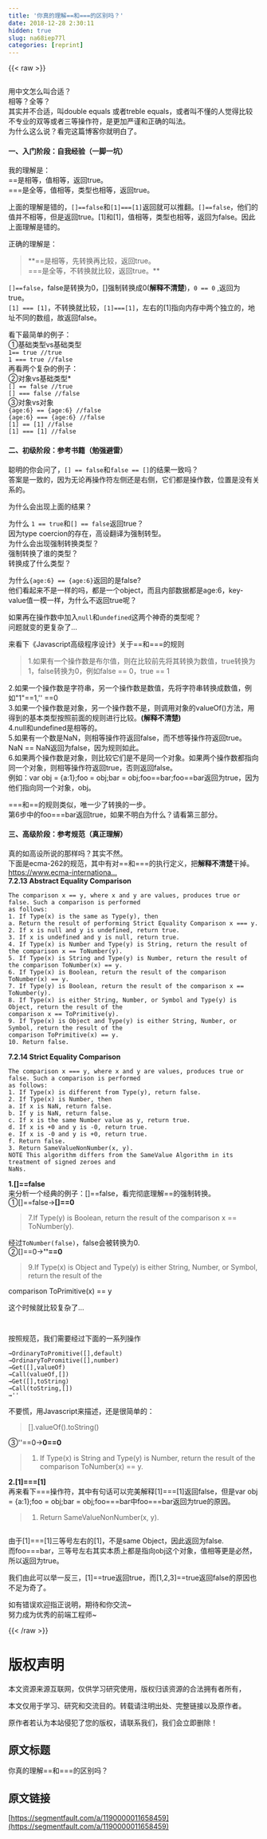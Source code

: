 ```yaml
---
title: '你真的理解==和===的区别吗？' 
date: 2018-12-28 2:30:11
hidden: true
slug: na68iep77l
categories: [reprint]
---
```


{{< raw >}}

                    
<p><span class="img-wrap"><img data-src="/img/remote/1460000011658462?w=512&amp;h=321" src="https://static.alili.tech/img/remote/1460000011658462?w=512&amp;h=321" alt="" title="" style="cursor: pointer; display: inline;"></span></p>
<p>用中文怎么叫合适？<br>相等？全等？<br>其实并不合适，叫double equals 或者treble equals，或者叫不懂的人觉得比较不专业的双等或者三等操作符，是更加严谨和正确的叫法。<br>为什么这么说？看完这篇博客你就明白了。</p>
<h4><strong>一、入门阶段：自我经验（一脚一坑）</strong></h4>
<p>我的理解是：<br>==是相等，值相等，返回true。<br>===是全等，值相等，类型也相等，返回true。</p>
<p>上面的理解是错的，<code>[]==false</code>和<code>[1]===[1]</code>返回就可以推翻。<code>[]==false</code>，他们的值并不相等，但是返回true。[1]和[1]，值相等，类型也相等，返回为false。因此上面理解是错的。</p>
<p>正确的理解是：</p>
<blockquote><p>**==是相等，先转换再比较，返回true。<br>===是全等，不转换就比较，返回true。**</p></blockquote>
<p><code>[]==false</code>，false是转换为0，[]强制转换成0(<strong>解释不清楚</strong>)，<code>0 == 0</code> ,返回为true。<br><code>[1] === [1]</code>，不转换就比较，<code>[1]===[1]</code>，左右的[1]指向内存中两个独立的，地址不同的数组，故返回false。</p>
<p>看下最简单的例子：<br>①基础类型vs基础类型<br><code>1== true //true</code><br><code>1 === true //false</code><br>再看两个复杂的例子：<br>②对象vs基础类型*<br><code>[] == false //true</code><br><code>[] === false //false</code><br>③对象vs对象<br><code>{age:6} == {age:6} //false</code><br><code>{age:6} === {age:6} //false</code><br><code>[1] == [1] //false</code><br><code>[1] === [1] //false </code></p>
<h4><strong>二、初级阶段：参考书籍（勉强避雷）</strong></h4>
<p>聪明的你会问了，<code>[] == false</code>和<code>false == []</code>的结果一致吗？<br>答案是一致的，因为无论再操作符左侧还是右侧，它们都是操作数，位置是没有关系的。</p>
<p>为什么会出现上面的结果？</p>
<p>为什么 <code>1 == true</code>和<code>[] == false</code>返回true？<br>因为type coercion的存在，高设翻译为强制转型。<br>为什么会出现强制转换类型？<br>强制转换了谁的类型？<br>转换成了什么类型？</p>
<p>为什么<code>{age:6} == {age:6}</code>返回的是false?<br>他们看起来不是一样的吗，都是一个object，而且内部数据都是age:6，key-value值一模一样，为什么不返回true呢？</p>
<p>如果再在操作数中加入<code>null</code>和<code>undefined</code>这两个神奇的类型呢？<br>问题就变的更复杂了...</p>
<p>来看下《Javascript高级程序设计》关于==和===的规则</p>
<blockquote><p>1.如果有一个操作数是布尔值，则在比较前先将其转换为数值，true转换为1，false转换为0，例如false == 0，true == 1</p></blockquote>
<p>2.如果一个操作数是字符串，另一个操作数是数值，先将字符串转换成数值，例如"1"==1,'' ==0<br>3.如果一个操作数是对象，另一个操作数不是，则调用对象的valueOf()方法，用得到的基本类型按照前面的规则进行比较。<strong>(解释不清楚)</strong><br>4.null和undefined是相等的。<br>5.如果有一个数是NaN，则相等操作符返回false，而不想等操作符返回true。NaN == NaN返回为false，因为规则如此。<br>6.如果两个操作数是对象，则比较它们是不是同一个对象。如果两个操作数都指向同一个对象，则相等操作符返回true，否则返回false。<br>例如：var obj = {a:1};foo = obj;bar = obj;foo==bar;foo==bar返回为true，因为他们指向同一个对象，obj。</p>
<p>===和==的规则类似，唯一少了转换的一步。<br>第6步中的foo===bar返回true，如果不明白为什么？请看第三部分。</p>
<h4><strong>三、高级阶段：参考规范（真正理解）</strong></h4>
<p>真的如高设所说的那样吗？其实不然。<br>下面是ecma-262的规范，其中有对==和===的执行定义，把<strong>解释不清楚</strong>干掉。<br><a href="https://www.ecma-international.org/publications/files/ECMA-ST/Ecma-262.pdf" rel="nofollow noreferrer" target="_blank">https://www.ecma-internationa...</a><br><strong>7.2.13 Abstract Equality Comparison</strong></p>
<div class="widget-codetool" style="display:none;">
      <div class="widget-codetool--inner">
      <span class="selectCode code-tool" data-toggle="tooltip" data-placement="top" title="" data-original-title="全选"></span>
      <span type="button" class="copyCode code-tool" data-toggle="tooltip" data-placement="top" data-clipboard-text="The comparison x == y, where x and y are values, produces true or false. Such a comparison is performed
as follows:
1. If Type(x) is the same as Type(y), then
a. Return the result of performing Strict Equality Comparison x === y.
2. If x is null and y is undefined, return true.
3. If x is undefined and y is null, return true.
4. If Type(x) is Number and Type(y) is String, return the result of the comparison x == ToNumber(y).
5. If Type(x) is String and Type(y) is Number, return the result of the comparison ToNumber(x) == y.
6. If Type(x) is Boolean, return the result of the comparison ToNumber(x) == y.
7. If Type(y) is Boolean, return the result of the comparison x == ToNumber(y).
8. If Type(x) is either String, Number, or Symbol and Type(y) is Object, return the result of the
comparison x == ToPrimitive(y).
9. If Type(x) is Object and Type(y) is either String, Number, or Symbol, return the result of the
comparison ToPrimitive(x) == y.
10. Return false." title="" data-original-title="复制"></span>
      <span type="button" class="saveToNote code-tool" data-toggle="tooltip" data-placement="top" title="" data-original-title="放进笔记"></span>
      </div>
      </div><pre class="hljs vhdl"><code>The comparison x == y, where x <span class="hljs-keyword">and</span> y are values, produces <span class="hljs-literal">true</span> <span class="hljs-keyword">or</span> <span class="hljs-literal">false</span>. Such a comparison <span class="hljs-keyword">is</span> performed
as follows:
<span class="hljs-number">1</span>. <span class="hljs-keyword">If</span> <span class="hljs-keyword">Type</span>(x) <span class="hljs-keyword">is</span> the same as <span class="hljs-keyword">Type</span>(y), <span class="hljs-keyword">then</span>
a. <span class="hljs-keyword">Return</span> the result <span class="hljs-keyword">of</span> performing Strict Equality Comparison x === y.
<span class="hljs-number">2</span>. <span class="hljs-keyword">If</span> x <span class="hljs-keyword">is</span> <span class="hljs-keyword">null</span> <span class="hljs-keyword">and</span> y <span class="hljs-keyword">is</span> undefined, <span class="hljs-keyword">return</span> <span class="hljs-literal">true</span>.
<span class="hljs-number">3</span>. <span class="hljs-keyword">If</span> x <span class="hljs-keyword">is</span> undefined <span class="hljs-keyword">and</span> y <span class="hljs-keyword">is</span> <span class="hljs-keyword">null</span>, <span class="hljs-keyword">return</span> <span class="hljs-literal">true</span>.
<span class="hljs-number">4</span>. <span class="hljs-keyword">If</span> <span class="hljs-keyword">Type</span>(x) <span class="hljs-keyword">is</span> Number <span class="hljs-keyword">and</span> <span class="hljs-keyword">Type</span>(y) <span class="hljs-keyword">is</span> <span class="hljs-built_in">String</span>, <span class="hljs-keyword">return</span> the result <span class="hljs-keyword">of</span> the comparison x == ToNumber(y).
<span class="hljs-number">5</span>. <span class="hljs-keyword">If</span> <span class="hljs-keyword">Type</span>(x) <span class="hljs-keyword">is</span> <span class="hljs-built_in">String</span> <span class="hljs-keyword">and</span> <span class="hljs-keyword">Type</span>(y) <span class="hljs-keyword">is</span> Number, <span class="hljs-keyword">return</span> the result <span class="hljs-keyword">of</span> the comparison ToNumber(x) == y.
<span class="hljs-number">6</span>. <span class="hljs-keyword">If</span> <span class="hljs-keyword">Type</span>(x) <span class="hljs-keyword">is</span> <span class="hljs-built_in">Boolean</span>, <span class="hljs-keyword">return</span> the result <span class="hljs-keyword">of</span> the comparison ToNumber(x) == y.
<span class="hljs-number">7</span>. <span class="hljs-keyword">If</span> <span class="hljs-keyword">Type</span>(y) <span class="hljs-keyword">is</span> <span class="hljs-built_in">Boolean</span>, <span class="hljs-keyword">return</span> the result <span class="hljs-keyword">of</span> the comparison x == ToNumber(y).
<span class="hljs-number">8</span>. <span class="hljs-keyword">If</span> <span class="hljs-keyword">Type</span>(x) <span class="hljs-keyword">is</span> either <span class="hljs-built_in">String</span>, Number, <span class="hljs-keyword">or</span> Symbol <span class="hljs-keyword">and</span> <span class="hljs-keyword">Type</span>(y) <span class="hljs-keyword">is</span> Object, <span class="hljs-keyword">return</span> the result <span class="hljs-keyword">of</span> the
comparison x == ToPrimitive(y).
<span class="hljs-number">9</span>. <span class="hljs-keyword">If</span> <span class="hljs-keyword">Type</span>(x) <span class="hljs-keyword">is</span> Object <span class="hljs-keyword">and</span> <span class="hljs-keyword">Type</span>(y) <span class="hljs-keyword">is</span> either <span class="hljs-built_in">String</span>, Number, <span class="hljs-keyword">or</span> Symbol, <span class="hljs-keyword">return</span> the result <span class="hljs-keyword">of</span> the
comparison ToPrimitive(x) == y.
<span class="hljs-number">10</span>. <span class="hljs-keyword">Return</span> <span class="hljs-literal">false</span>.</code></pre>
<p><strong>7.2.14 Strict Equality Comparison</strong></p>
<div class="widget-codetool" style="display:none;">
      <div class="widget-codetool--inner">
      <span class="selectCode code-tool" data-toggle="tooltip" data-placement="top" title="" data-original-title="全选"></span>
      <span type="button" class="copyCode code-tool" data-toggle="tooltip" data-placement="top" data-clipboard-text="The comparison x === y, where x and y are values, produces true or false. Such a comparison is performed
as follows:
1. If Type(x) is different from Type(y), return false.
2. If Type(x) is Number, then
a. If x is NaN, return false.
b. If y is NaN, return false.
c. If x is the same Number value as y, return true.
d. If x is +0 and y is ‑0, return true.
e. If x is ‑0 and y is +0, return true.
f. Return false.
3. Return SameValueNonNumber(x, y).
NOTE This algorithm differs from the SameValue Algorithm in its treatment of signed zeroes and
NaNs." title="" data-original-title="复制"></span>
      <span type="button" class="saveToNote code-tool" data-toggle="tooltip" data-placement="top" title="" data-original-title="放进笔记"></span>
      </div>
      </div><pre class="hljs vbnet"><code>The comparison x === y, <span class="hljs-keyword">where</span> x <span class="hljs-keyword">and</span> y are values, produces <span class="hljs-literal">true</span> <span class="hljs-keyword">or</span> <span class="hljs-literal">false</span>. Such a comparison <span class="hljs-keyword">is</span> performed
<span class="hljs-keyword">as</span> follows:
<span class="hljs-number">1.</span> <span class="hljs-keyword">If</span> Type(x) <span class="hljs-keyword">is</span> different <span class="hljs-keyword">from</span> Type(y), <span class="hljs-keyword">return</span> <span class="hljs-literal">false</span>.
<span class="hljs-number">2.</span> <span class="hljs-keyword">If</span> Type(x) <span class="hljs-keyword">is</span> Number, <span class="hljs-keyword">then</span>
a. <span class="hljs-keyword">If</span> x <span class="hljs-keyword">is</span> NaN, <span class="hljs-keyword">return</span> <span class="hljs-literal">false</span>.
b. <span class="hljs-keyword">If</span> y <span class="hljs-keyword">is</span> NaN, <span class="hljs-keyword">return</span> <span class="hljs-literal">false</span>.
c. <span class="hljs-keyword">If</span> x <span class="hljs-keyword">is</span> the same Number value <span class="hljs-keyword">as</span> y, <span class="hljs-keyword">return</span> <span class="hljs-literal">true</span>.
d. <span class="hljs-keyword">If</span> x <span class="hljs-keyword">is</span> +<span class="hljs-number">0</span> <span class="hljs-keyword">and</span> y <span class="hljs-keyword">is</span> ‑<span class="hljs-number">0</span>, <span class="hljs-keyword">return</span> <span class="hljs-literal">true</span>.
e. <span class="hljs-keyword">If</span> x <span class="hljs-keyword">is</span> ‑<span class="hljs-number">0</span> <span class="hljs-keyword">and</span> y <span class="hljs-keyword">is</span> +<span class="hljs-number">0</span>, <span class="hljs-keyword">return</span> <span class="hljs-literal">true</span>.
f. <span class="hljs-keyword">Return</span> <span class="hljs-literal">false</span>.
<span class="hljs-number">3.</span> <span class="hljs-keyword">Return</span> SameValueNonNumber(x, y).
NOTE This algorithm differs <span class="hljs-keyword">from</span> the SameValue Algorithm <span class="hljs-keyword">in</span> its treatment <span class="hljs-keyword">of</span> signed zeroes <span class="hljs-keyword">and</span>
NaNs.</code></pre>
<p><strong>1.[]==false</strong><br>来分析一个经典的例子：[]==false，看完彻底理解==的强制转换。<br>①[]==false→<strong>[]==0</strong></p>
<blockquote><p>7.If Type(y) is Boolean, return the result of the comparison x == ToNumber(y).</p></blockquote>
<p><span class="img-wrap"><img data-src="/img/remote/1460000011658463?w=599&amp;h=433" src="https://static.alili.tech/img/remote/1460000011658463?w=599&amp;h=433" alt="" title="" style="cursor: pointer;"></span><br>经过<code>ToNumber(false)</code>，false会被转换为0.<br>②[]==0→<strong>''==0</strong></p>
<blockquote><p>9.If Type(x) is Object and Type(y) is either String, Number, or Symbol, return the result of the</p></blockquote>
<p>comparison ToPrimitive(x) == y</p>
<p>这个时候就比较复杂了...</p>
<p><span class="img-wrap"><img data-src="/img/remote/1460000011658464?w=732&amp;h=571" src="https://static.alili.tech/img/remote/1460000011658464?w=732&amp;h=571" alt="" title="" style="cursor: pointer; display: inline;"></span></p>
<p><span class="img-wrap"><img data-src="/img/remote/1460000011658465?w=728&amp;h=394" src="https://static.alili.tech/img/remote/1460000011658465?w=728&amp;h=394" alt="" title="" style="cursor: pointer; display: inline;"></span></p>
<p>按照规范，我们需要经过下面的一系列操作</p>
<div class="widget-codetool" style="display:none;">
      <div class="widget-codetool--inner">
      <span class="selectCode code-tool" data-toggle="tooltip" data-placement="top" title="" data-original-title="全选"></span>
      <span type="button" class="copyCode code-tool" data-toggle="tooltip" data-placement="top" data-clipboard-text="→OrdinaryToPromitive([],default)
→OrdinaryToPromitive([],number)
→Get([],valueOf)
→Call(valueOf,[])
→Get([],toString)
→Call(toString,[])
→''" title="" data-original-title="复制"></span>
      <span type="button" class="saveToNote code-tool" data-toggle="tooltip" data-placement="top" title="" data-original-title="放进笔记"></span>
      </div>
      </div><pre class="hljs prolog"><code>→<span class="hljs-symbol">OrdinaryToPromitive</span>([],default)
→<span class="hljs-symbol">OrdinaryToPromitive</span>([],number)
→<span class="hljs-symbol">Get</span>([],valueOf)
→<span class="hljs-symbol">Call</span>(valueOf,[])
→<span class="hljs-symbol">Get</span>([],toString)
→<span class="hljs-symbol">Call</span>(toString,[])
→<span class="hljs-string">''</span></code></pre>
<p>不要慌，用Javascript来描述，还是很简单的：</p>
<blockquote><p>[].valueOf().toString()</p></blockquote>
<p>③''==0→<strong>0==0</strong></p>
<blockquote><ol><li>If Type(x) is String and Type(y) is Number, return the result of the comparison ToNumber(x) == y.</li></ol></blockquote>
<p><strong>2.[1]===[1]</strong><br>再来看下===操作符，其中有句话可以完美解释[1]===[1]返回false，但是var obj = {a:1};foo = obj;bar = obj;foo===bar中foo===bar返回为true的原因。</p>
<blockquote><ol><li>Return SameValueNonNumber(x, y).</li></ol></blockquote>
<p><span class="img-wrap"><img data-src="/img/remote/1460000011658466?w=729&amp;h=410" src="https://static.alili.tech/img/remote/1460000011658466?w=729&amp;h=410" alt="" title="" style="cursor: pointer; display: inline;"></span></p>
<p>由于[1]===[1]三等号左右的[1]，不是same Object，因此返回为false.<br>而foo===bar，三等号左右其实本质上都是指向obj这个对象，值相等更是必然，所以返回为true。</p>
<p>我们由此可以举一反三，[1]==true返回true，而[1,2,3]==true返回false的原因也不足为奇了。</p>
<p>如有错误欢迎指正说明，期待和你交流~<br>努力成为优秀的前端工程师~</p>

                
{{< /raw >}}

# 版权声明
本文资源来源互联网，仅供学习研究使用，版权归该资源的合法拥有者所有，

本文仅用于学习、研究和交流目的。转载请注明出处、完整链接以及原作者。

原作者若认为本站侵犯了您的版权，请联系我们，我们会立即删除！

## 原文标题
你真的理解==和===的区别吗？

## 原文链接
[https://segmentfault.com/a/1190000011658459](https://segmentfault.com/a/1190000011658459)

